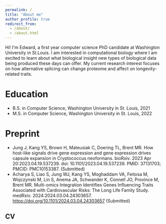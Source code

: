 ```yaml
---
permalink: /
title: "About me"
author_profile: true
redirect_from: 
  - /about/
  - /about.html
---
```


Hi! I'm Edward, a first year computer science PhD candidate at Washington University in St.Louis. I am interested in computational biology where I am excited to learn about what biological insight new types of biological data being produced these days can offer. My current research interest focuses on how alternative splicing can change proteome and affect on longevity-related traits.

Education
======
- B.S. in Computer Science, Washington University in St. Louis, 2021
- M.S. in Computer Science, Washington University in St. Louis, 2022

Preprint
======
- Jung J, Kang YS, Brown H, Mateusiak C, Doering TL, Brent MR. How host-like signals drive gene expression and gene expression drives capsule expansion in Cryptococcus neoformans. bioRxiv. 2023 Apr 20:2023.04.19.537239. doi: 10.1101/2023.04.19.537239. PMID: 37131703; PMCID: PMC10153387. (Submitted)
- Acharya S, Liao S, Jung WJ, Kang YS, Moghaddam VA, Feitosa M, Wojczynski M, Lin S, Anema JA, Schwander K, Connell JO, Province M, Brent MR. Multi-omics Integration Identifies Genes Influencing Traits Associated with Cardiovascular Risks: The Long Life Family Study. medRxiv. 2024:2024.03.04.24303657. https://doi.org/10.1101/2024.03.04.24303657 (Submitted)

CV
------
